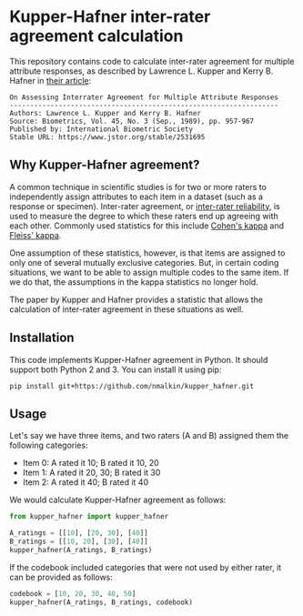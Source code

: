 Kupper-Hafner inter-rater agreement calculation
================================================

This repository contains code to calculate inter-rater agreement for multiple attribute responses, as described by Lawrence L. Kupper and Kerry B. Hafner in [their article](https://dx.doi.org/10.2307/2531695):

    On Assessing Interrater Agreement for Multiple Attribute Responses 
    ------------------------------------------------------------------
    Authors: Lawrence L. Kupper and Kerry B. Hafner
    Source: Biometrics, Vol. 45, No. 3 (Sep., 1989), pp. 957-967
    Published by: International Biometric Society
    Stable URL: https://www.jstor.org/stable/2531695


Why Kupper-Hafner agreement?
----------------------------
A common technique in scientific studies is for two or more raters to independently assign attributes to each item in a dataset (such as a response or specimen).
Inter-rater agreement, or [inter-rater reliability](https://en.wikipedia.org/wiki/Inter-rater_reliability), is used to measure the degree to which these raters end up agreeing with each other. Commonly used statistics for this include [Cohen's kappa](https://en.wikipedia.org/wiki/Cohen%27s_kappa) and [Fleiss' kappa](https://en.wikipedia.org/wiki/Fleiss'_kappa).

One assumption of these statistics, however, is that items are assigned to only one of several mutually exclusive categories. But, in certain coding situations, we want to be able to assign multiple codes to the same item. If we do that, the assumptions in the kappa statistics no longer hold.

The paper by Kupper and Hafner provides a statistic that allows the calculation of inter-rater agreement in these situations as well.

Installation
------------
This code implements Kupper-Hafner agreement in Python. It should support both Python 2 and 3.
You can install it using pip:

    pip install git+https://github.com/nmalkin/kupper_hafner.git


Usage
-----
Let's say we have three items, and two raters (A and B) assigned them the following categories:

- Item 0: A rated it 10; B rated it 10, 20
- Item 1: A rated it 20, 30; B rated it 30
- Item 2: A rated it 40; B rated it 40

We would calculate Kupper-Hafner agreement as follows:
```python
from kupper_hafner import kupper_hafner

A_ratings = [[10], [20, 30], [40]]
B_ratings = [[10, 20], [30], [40]]
kupper_hafner(A_ratings, B_ratings)
```

If the codebook included categories that were not used by either rater, it can be provided as follows:

```python
codebook = [10, 20, 30, 40, 50]
kupper_hafner(A_ratings, B_ratings, codebook)
```